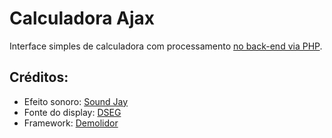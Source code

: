 # Calculadora Ajax

Interface simples de calculadora com processamento [no back-end via PHP](https://github.com/aicoutos/calc/blob/master/app/controller/CalcController.php).

## Créditos:
- Efeito sonoro: [Sound Jay](https://www.soundjay.com/)
- Fonte do display: [DSEG](https://www.keshikan.net/fonts-e.html)
- Framework: [Demolidor](https://demolidor.github.io/)

